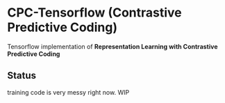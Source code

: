 # CPC-Tensorflow (Contrastive Predictive Coding)

Tensorflow implementation of **Representation Learning with Contrastive Predictive Coding**

## Status

training code is very messy right now. WIP

